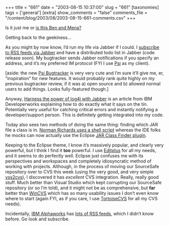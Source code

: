 +++
title = "661"
date = "2003-08-15 10:37:00"
slug = "661"
[taxonomies]
tags = ['general']
[extra]
show_comments = "false"
comments_file = "/content/blog/2003/08/2003-08-15-661-comments.csv"
+++

Is it just me or [is this Ben and Mena?](http://www.squarefree.com/15game.html?image=http%3A%2F%2Fwww.smallstoriesonline.com%2FComics%2FSameDifference%2FSameDiff-Cover.jpg)

Getting back to the geekiness…

As you might by now know, I’d run my life via Jabber if I could. I [subscribe to RSS feeds via Jabber](http://cmeerw.org/dev/node/view/7) and have a distributed todo list in Jabber (code release soon). My bugtracker sends Jabber notifications if you specify an address, and it’s my preferred IM protocol (FYI I use [Psi](http://psi.affinix.com/) as my client).

\[aside: the new [Psi Bugtracker](http://psi.affinix.com/flyspray/) is very very cute and I’m sure it’ll give me, er, “inspiration” for new features. It would probably rank quite highly on my previous bugtracker review, if it was a) open source and b) allowed normal users to add things. Looks fully-featured though.\]

Anyway, [Harness the power of log4j with Jabber](http://www-106.ibm.com/developerworks/java/library/j-instlog/) is an article from IBM Developerworks explaining how to do exactly what it says on the tin. Potentially very useful for catching critical errors and instantly notifying a developer/support person. This is definitely getting integrated into my code.

Today also sees two methods of doing the same thing: finding which JAR file a class is in. [Norman Richards uses a shell script](http://members.capmac.org/~orb/blog.cgi/2003/08/14#java_scripts) whereas the IDE folks he mocks can now actually use the Eclipse [JAR Class Finder plugin](http://www.alphaworks.ibm.com/tech/jarclassfinder).

Keeping to the Eclipse theme, I know it’s massively popular, and clearly very powerful, but I think I find it **too** powerful. I use [Editplus](http://www.editplus.com) for all my needs, and it seems to do perfectly well. Eclipse just confuses me with its perspectives and workspaces and completely idiosyncratic method of working with projects. Although, in the process of moving our SourceSafe repository over to CVS this week (using the very good, and very simple [vss2cvs](http://www.laine.org/cvs/vss2cvs/)), I discovered it has *excellent* CVS integration. Really, really good stuff. Much better than Visual Studio which kept corrupting our SourceSafe repository (or so I’m told), and it might not be as comprehensive, but **far** better than [WinCVS](http://www.wincvs.org/) which has so many usability issues I don’t even know where to start (again FYI, as if you care, I use [TortoiseCVS](http://www.tortoisecvs.org/) for all my CVS needs).

Incidentally, [IBM Alphaworks](http://www.alphaworks.ibm.com/) has [lots of RSS feeds](http://www.alphaworks.ibm.com/rss), which I didn’t know before. Go look and subscribe.
